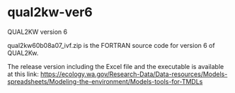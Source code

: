 # qual2kw-ver6
QUAL2KW version 6

qual2kw60b08a07_ivf.zip is the FORTRAN source code for version 6 of QUAL2Kw. 

The release version including the Excel file and the executable is available at this link: https://ecology.wa.gov/Research-Data/Data-resources/Models-spreadsheets/Modeling-the-environment/Models-tools-for-TMDLs
